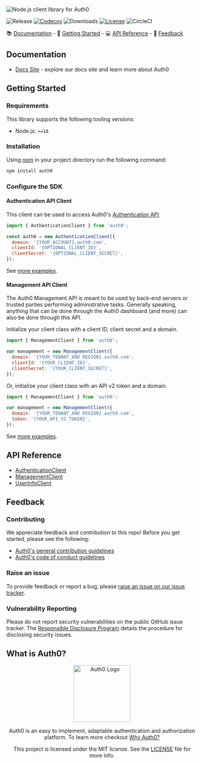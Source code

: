 ![Node.js client library for Auth0](https://cdn.auth0.com/website/sdks/banner/node-auth0-banner.png)

![Release](https://img.shields.io/npm/v/auth0)
[![Codecov](https://img.shields.io/codecov/c/github/auth0/node-auth0)](https://codecov.io/gh/auth0/node-auth0)
![Downloads](https://img.shields.io/npm/dw/auth0)
[![License](https://img.shields.io/:license-mit-blue.svg?style=flat)](https://opensource.org/licenses/MIT)
![CircleCI](https://img.shields.io/circleci/build/github/auth0/node-auth0)

📚 [Documentation](#documentation) - 🚀 [Getting Started](#getting-started) - 💻 [API Reference](#api-reference) - 💬 [Feedback](#feedback)

## Documentation

- [Docs Site](https://auth0.com/docs) - explore our docs site and learn more about Auth0

## Getting Started

### Requirements

This library supports the following tooling versions:

- Node.js: `>=18`

### Installation

Using [npm](https://npmjs.org) in your project directory run the following command:

```bash
npm install auth0
```

### Configure the SDK

#### Authentication API Client

This client can be used to access Auth0's [Authentication API](https://auth0.com/docs/api/authentication).

```js
import { AuthenticationClient } from 'auth0';

const auth0 = new AuthenticationClient({
  domain: '{YOUR_ACCOUNT}.auth0.com',
  clientId: '{OPTIONAL_CLIENT_ID}',
  clientSecret: '{OPTIONAL_CLIENT_SECRET}',
});
```

See [more examples](https://github.com/auth0/node-auth0/blob/master/EXAMPLES.md#authentication-client).

#### Management API Client

The Auth0 Management API is meant to be used by back-end servers or trusted parties performing administrative tasks. Generally speaking, anything that can be done through the Auth0 dashboard (and more) can also be done through this API.

Initialize your client class with a client ID, client secret and a domain.

```js
import { ManagementClient } from 'auth0';

var management = new ManagementClient({
  domain: '{YOUR_TENANT_AND REGION}.auth0.com',
  clientId: '{YOUR_CLIENT_ID}',
  clientSecret: '{YOUR_CLIENT_SECRET}',
});
```

Or, initialize your client class with an API v2 token and a domain.

```js
import { ManagementClient } from 'auth0';

var management = new ManagementClient({
  domain: '{YOUR_TENANT_AND REGION}.auth0.com',
  token: '{YOUR_API_V2_TOKEN}',
});
```

See [more examples](https://github.com/auth0/node-auth0/blob/master/EXAMPLES.md#management-client).

## API Reference

- [AuthenticationClient](https://auth0.github.io/node-auth0/classes/auth.AuthenticationClient.html)
- [ManagementClient](https://auth0.github.io/node-auth0/classes/management.ManagementClient.html)
- [UserInfoClient](https://auth0.github.io/node-auth0/classes/userinfo.UserInfoClient.html)

## Feedback

### Contributing

We appreciate feedback and contribution to this repo! Before you get started, please see the following:

- [Auth0's general contribution guidelines](https://github.com/auth0/open-source-template/blob/master/GENERAL-CONTRIBUTING.md)
- [Auth0's code of conduct guidelines](https://github.com/auth0/open-source-template/blob/master/CODE-OF-CONDUCT.md)

### Raise an issue

To provide feedback or report a bug, please [raise an issue on our issue tracker](https://github.com/auth0/node-auth0/issues).

### Vulnerability Reporting

Please do not report security vulnerabilities on the public GitHub issue tracker. The [Responsible Disclosure Program](https://auth0.com/whitehat) details the procedure for disclosing security issues.

## What is Auth0?

<p align="center">
  <picture>
    <source media="(prefers-color-scheme: dark)" srcset="https://cdn.auth0.com/website/sdks/logos/auth0_dark_mode.png" width="150">
    <source media="(prefers-color-scheme: light)" srcset="https://cdn.auth0.com/website/sdks/logos/auth0_light_mode.png" width="150">
    <img alt="Auth0 Logo" src="https://cdn.auth0.com/website/sdks/logos/auth0_light_mode.png" width="150">
  </picture>
</p>
<p align="center">
  Auth0 is an easy to implement, adaptable authentication and authorization platform. To learn more checkout <a href="https://auth0.com/why-auth0">Why Auth0?</a>
</p>
<p align="center">
  This project is licensed under the MIT license. See the <a href="https://github.com/auth0/node-auth0/blob/master/LICENSE"> LICENSE</a> file for more info.
</p>
